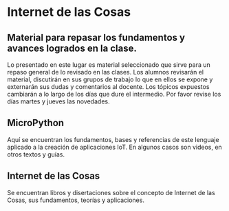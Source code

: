 # Internet de las Cosas
## Material para repasar los fundamentos y avances logrados en la clase.
Lo presentado en este lugar es material seleccionado que sirve para un repaso general de lo revisado en las clases.
Los alumnos revisarán el material, discutirán en sus grupos de trabajo lo que en ellos se expone y externarán sus dudas y comentarios al docente.
Los tópicos expuestos cambiarán a lo largo de los días que dure el intermedio. Por favor revise los días martes y jueves las novedades.
## MicroPython
Aquí se encuentran los fundamentos, bases y referencias de este lenguaje aplicado a la creación de aplicaciones IoT. En algunos casos son videos, en otros textos y guías.
## Internet de las Cosas
Se encuentran libros y disertaciones sobre el concepto de Internet de las Cosas, sus fundamentos, teorías y aplicaciones.

